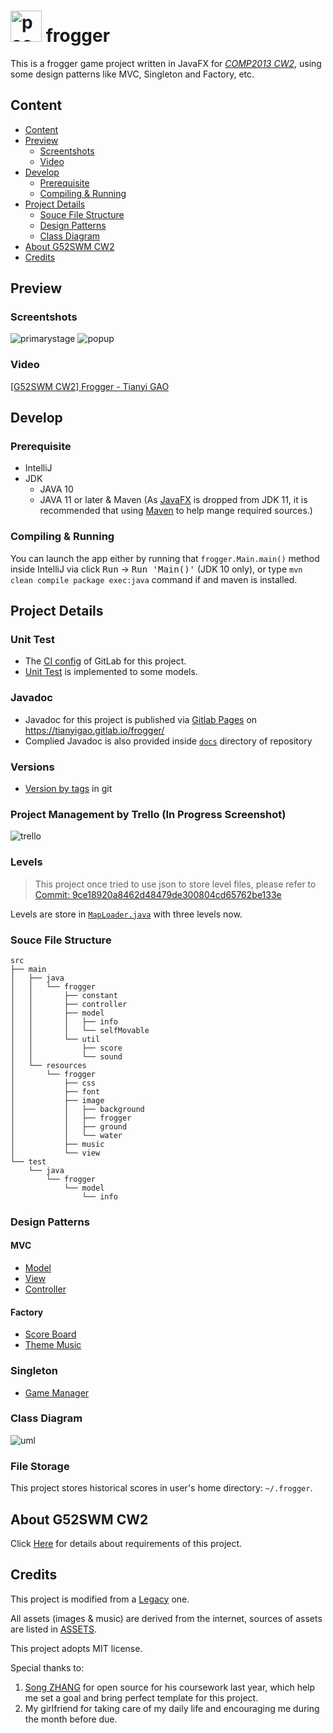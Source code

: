 # <img src="https://i.imgur.com/R0v19Pw.png" alt="pacman logo" width="50"/> frogger

This is a frogger game project written in JavaFX for *[COMP2013 CW2](https://projects.cs.nott.ac.uk/scytg1/frogger/wikis/swm1920)*, using some design patterns like MVC, Singleton and Factory, etc.

## Content

* [Content](#content)
* [Preview](#preview)
    + [Screentshots](#screentshots)
    + [Video](#video)
* [Develop](#develop)
    + [Prerequisite](#prerequisite)
    + [Compiling & Running](#compiling---running)
* [Project Details](#project-details)
    + [Souce File Structure](#souce-file-structure)
    + [Design Patterns](#design-patterns)
    + [Class Diagram](#class-diagram)
* [About G52SWM CW2](#about-g52swm-cw2)
* [Credits](#credits)

## Preview

### Screentshots

![primarystage](https://i.imgur.com/l7iTvAh.png)
![popup](https://i.imgur.com/g1aEJyK.png)

### Video

[[G52SWM CW2] Frogger - Tianyi GAO](https://youtu.be/Zm0Fr1qR_Vs)

## Develop

### Prerequisite

* IntelliJ
* JDK
    * JAVA 10
    * JAVA 11 or later & Maven
    (As [JavaFX](https://openjfx.io/index.html) is dropped from JDK 11, it is recommended that using [Maven](https://maven.apache.org/) to help mange required sources.)

### Compiling & Running

You can launch the app either by running that `frogger.Main.main()` method inside IntelliJ via click <kbd>Run</kbd>  -> <kbd>Run 'Main()'</kbd> (JDK 10 only), or type `mvn clean compile package exec:java`  command  if and maven is installed.

## Project Details

### Unit Test

- The [CI config](https://projects.cs.nott.ac.uk/scytg1/G52SWM_CW2_scytg1/blob/master/.gitlab-ci.yml) of GitLab for this project.
- [Unit Test](https://projects.cs.nott.ac.uk/scytg1/G52SWM_CW2_scytg1/tree/dev/src/test/java/frogger/model/info) is implemented to some models.

### Javadoc

- Javadoc for this project is published via [Gitlab Pages](https://docs.gitlab.com/ee/user/project/pages/) on https://tianyigao.gitlab.io/frogger/
- Complied Javadoc is also provided inside [`docs`](docs) directory of repository

### Versions

- [Version by tags](https://projects.cs.nott.ac.uk/scytg1/G52SWM_CW2_scytg1/-/tags) in git

### Project Management by Trello (In Progress Screenshot)

![trello](https://i.imgur.com/GwF9HS9.png)

### Levels

> This project once tried to use json to store level files, please refer to [Commit: 9ce18920a8462d48479de300804cd65762be133e](https://projects.cs.nott.ac.uk/scytg1/G52SWM_CW2_scytg1/commit/9ce18920a8462d48479de300804cd65762be133e)

Levels are store in [`MapLoader.java`](https://projects.cs.nott.ac.uk/scytg1/G52SWM_CW2_scytg1/blob/master/src/main/java/frogger/util/MapLoader.java) with three levels now.

### Souce File Structure

```
src
├── main
│   ├── java
│   │   └── frogger
│   │       ├── constant
│   │       ├── controller
│   │       ├── model
│   │       │   ├── info
│   │       │   └── selfMovable
│   │       └── util
│   │           ├── score
│   │           └── sound
│   └── resources
│       └── frogger
│           ├── css
│           ├── font
│           ├── image
│           │   ├── background
│           │   ├── frogger
│           │   ├── ground
│           │   └── water
│           ├── music
│           └── view
└── test
    └── java
        └── frogger
            └── model
                └── info
```

### Design Patterns

#### MVC

- [Model](https://projects.cs.nott.ac.uk/scytg1/G52SWM_CW2_scytg1/tree/master/src/main/java/frogger/model)
- [View](https://projects.cs.nott.ac.uk/scytg1/G52SWM_CW2_scytg1/tree/master/src/main/resources/frogger/view)
- [Controller](https://projects.cs.nott.ac.uk/scytg1/G52SWM_CW2_scytg1/tree/master/src/main/java/frogger/controller)

#### Factory

- [Score Board](https://projects.cs.nott.ac.uk/scytg1/G52SWM_CW2_scytg1/blob/master/src/main/java/frogger/controller/ScoreBoardController.java)
- [Theme Music](https://projects.cs.nott.ac.uk/scytg1/G52SWM_CW2_scytg1/blob/master/src/main/java/frogger/util/sound/ThemePlayer.java)

### Singleton

- [Game Manager](https://projects.cs.nott.ac.uk/scytg1/G52SWM_CW2_scytg1/blob/master/src/main/java/frogger/util/GameManager.java)

### Class Diagram

![uml](https://i.imgur.com/dhkpqd3.jpg)

### File Storage

This project stores historical scores in user's home directory: `~/.frogger`.

## About G52SWM CW2

Click [Here](https://projects.cs.nott.ac.uk/scytg1/frogger/wikis/swm1920) for details about requirements of this project.

## Credits

This project is modified from a [Legacy](https://github.com/hirish99/Frogger-Arcade-Game) one.

All assets (images & music) are derived from the internet, sources of assets are listed in [ASSETS](ASSETS.md).

This project adopts MIT license.

Special thanks to:
1. [Song ZHANG](https://projects.cs.nott.ac.uk/psysz4) for open source for his coursework last year, which help me set a goal and bring perfect template for this project.
2. My girlfriend for taking care of my daily life and encouraging me during the month before due.
